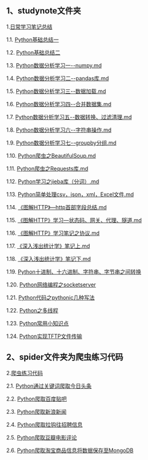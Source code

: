 ## 1、studynote文件夹
1.[日常学习笔记总结](https://github.com/daacheng/PythonBasic/tree/master/studynotes)

1.1. [Python基础总结一](https://github.com/daacheng/PythonBasic/blob/master/studynotes/Python%E5%9F%BA%E7%A1%80%E6%80%BB%E7%BB%93%E4%B8%80.md)

1.2. [Python基础总结二](https://github.com/daacheng/PythonBasic/blob/master/studynotes/Python%E5%9F%BA%E7%A1%80%E6%80%BB%E7%BB%93%E4%BA%8C.md)

1.3. [Python数据分析学习一--numpy.md](https://github.com/daacheng/PythonBasic/blob/master/studynotes/Python%E6%95%B0%E6%8D%AE%E5%88%86%E6%9E%90%E5%AD%A6%E4%B9%A0%E4%B8%80--numpy.md)

1.4. [Python数据分析学习二--pandas库.md](https://github.com/daacheng/PythonBasic/blob/master/studynotes/Python%E6%95%B0%E6%8D%AE%E5%88%86%E6%9E%90%E5%AD%A6%E4%B9%A0%E4%BA%8C--pandas%E5%BA%93.md)

1.5. [Python数据分析学习三--数据加载.md](https://github.com/daacheng/PythonBasic/blob/master/studynotes/Python%E6%95%B0%E6%8D%AE%E5%88%86%E6%9E%90%E5%AD%A6%E4%B9%A0%E4%B8%89--%E6%95%B0%E6%8D%AE%E5%8A%A0%E8%BD%BD.md)

1.6. [Python数据分析学习四--合并数据集.md](https://github.com/daacheng/PythonBasic/blob/master/studynotes/Python%E6%95%B0%E6%8D%AE%E5%88%86%E6%9E%90%E5%AD%A6%E4%B9%A0%E5%9B%9B--%E5%90%88%E5%B9%B6%E6%95%B0%E6%8D%AE%E9%9B%86.md)

1.7. [Python数据分析学习五--数据转换、过滤清理.md](https://github.com/daacheng/PythonBasic/blob/master/studynotes/Python%E6%95%B0%E6%8D%AE%E5%88%86%E6%9E%90%E5%AD%A6%E4%B9%A0%E4%BA%94--%E6%95%B0%E6%8D%AE%E8%BD%AC%E6%8D%A2%E3%80%81%E8%BF%87%E6%BB%A4%E6%B8%85%E7%90%86.md)

1.8. [Python数据分析学习六--字符串操作.md](https://github.com/daacheng/PythonBasic/blob/master/studynotes/Python%E6%95%B0%E6%8D%AE%E5%88%86%E6%9E%90%E5%AD%A6%E4%B9%A0%E5%85%AD--%E5%AD%97%E7%AC%A6%E4%B8%B2%E6%93%8D%E4%BD%9C.md)

1.9. [Python数据分析学习七--groupby分组.md](https://github.com/daacheng/PythonBasic/blob/master/studynotes/Python%E6%95%B0%E6%8D%AE%E5%88%86%E6%9E%90%E5%AD%A6%E4%B9%A0%E4%B8%83--groupby%E5%88%86%E7%BB%84.md)

1.10. [Python爬虫之BeautifulSoup.md](https://github.com/daacheng/PythonBasic/blob/master/studynotes/Python%E7%88%AC%E8%99%AB%E4%B9%8BBeautifulSoup.md)

1.11. [Python爬虫之Requests库.md](https://github.com/daacheng/PythonBasic/blob/master/studynotes/Python%E7%88%AC%E8%99%AB%E4%B9%8BRequests%E5%BA%93.md)

1.12. [Python学习之jieba库（分词）.md](https://github.com/daacheng/PythonBasic/blob/master/studynotes/Python%E5%AD%A6%E4%B9%A0%E4%B9%8Bjieba%E5%BA%93%EF%BC%88%E5%88%86%E8%AF%8D%EF%BC%89.md)

1.13. [Python简单处理csv，json，xml，Excel文件.md](https://github.com/daacheng/PythonBasic/blob/master/studynotes/Python%E7%AE%80%E5%8D%95%E5%A4%84%E7%90%86csv%EF%BC%8Cjson%EF%BC%8Cxml%EF%BC%8CExcel%E6%96%87%E4%BB%B6.md)

1.14. [《图解HTTP》—http首部字段总结.md](https://github.com/daacheng/PythonBasic/blob/master/studynotes/%E3%80%8A%E5%9B%BE%E8%A7%A3HTTP%E3%80%8B%E2%80%94http%E9%A6%96%E9%83%A8%E5%AD%97%E6%AE%B5%E6%80%BB%E7%BB%93.md)

1.15. [《图解HTTP》学习—状态码、网关、代理、隧道.md](https://github.com/daacheng/PythonBasic/blob/master/studynotes/%E3%80%8A%E5%9B%BE%E8%A7%A3HTTP%E3%80%8B%E5%AD%A6%E4%B9%A0%E2%80%94%E7%8A%B6%E6%80%81%E7%A0%81%E3%80%81%E7%BD%91%E5%85%B3%E3%80%81%E4%BB%A3%E7%90%86%E3%80%81%E9%9A%A7%E9%81%93.md)

1.16. [《图解HTTP》学习笔记之协议.md](https://github.com/daacheng/PythonBasic/blob/master/studynotes/%E3%80%8A%E5%9B%BE%E8%A7%A3HTTP%E3%80%8B%E5%AD%A6%E4%B9%A0%E7%AC%94%E8%AE%B0%E4%B9%8B%E5%8D%8F%E8%AE%AE.md)

1.17. [《深入浅出统计学》笔记上.md](https://github.com/daacheng/PythonBasic/blob/master/studynotes/%E3%80%8A%E6%B7%B1%E5%85%A5%E6%B5%85%E5%87%BA%E7%BB%9F%E8%AE%A1%E5%AD%A6%E3%80%8B%E7%AC%94%E8%AE%B0%E4%B8%8A.md)

1.18. [《深入浅出统计学》笔记下.md](https://github.com/daacheng/PythonBasic/blob/master/studynotes/%E3%80%8A%E6%B7%B1%E5%85%A5%E6%B5%85%E5%87%BA%E7%BB%9F%E8%AE%A1%E5%AD%A6%E3%80%8B%E7%AC%94%E8%AE%B0%E4%B8%8B.md)

1.19. [Python十进制、十六进制、字符串、字节串之间转换](https://github.com/daacheng/PythonBasic/blob/master/studynotes/Python%E5%8D%81%E8%BF%9B%E5%88%B6%E3%80%81%E5%8D%81%E5%85%AD%E8%BF%9B%E5%88%B6%E3%80%81%E5%AD%97%E8%8A%82%E4%B8%B2%E3%80%81%E5%AD%97%E7%AC%A6%E4%B8%B2%E8%BD%AC%E6%8D%A2.md)

1.20. [Python网络编程之socketserver](https://github.com/daacheng/PythonBasic/blob/master/studynotes/Python%E7%BD%91%E7%BB%9C%E7%BC%96%E7%A8%8B%E4%B9%8Bsocketserver.md)

1.21. [Python代码之pythonic几种写法](https://github.com/daacheng/PythonBasic/blob/master/studynotes/Python%E4%B9%8B%E4%BB%A3%E7%A0%81pythonic%E5%87%A0%E7%A7%8D%E5%86%99%E6%B3%95.md)

1.22. [Python之多线程](https://github.com/daacheng/PythonBasic/blob/master/studynotes/Python%E4%B9%8B%E5%A4%9A%E7%BA%BF%E7%A8%8B.md)

1.23. [Python常用小知识点](https://github.com/daacheng/PythonBasic/blob/master/studynotes/Python%E5%B8%B8%E7%94%A8%E5%B0%8F%E7%9F%A5%E8%AF%86%E7%82%B9.md)

1.24. [Python实现TFTP文件传输](https://github.com/daacheng/PythonBasic/blob/master/studynotes/Python%E5%AE%9E%E7%8E%B0TFTP%E6%96%87%E4%BB%B6%E4%BC%A0%E8%BE%93.md)
## 2、spider文件夹为爬虫练习代码
2.[爬虫练习代码](https://github.com/daacheng/PythonBasic/tree/master/spider)

2.1. [Python通过关键词爬取今日头条](https://github.com/daacheng/PythonBasic/blob/master/spider/pythonForTouTiaoNews.py)

2.2. [Python爬取百度贴吧](https://github.com/daacheng/PythonBasic/blob/master/spider/pythonForTiebaPic.py)

2.3. [Python爬取新浪新闻](https://github.com/daacheng/PythonBasic/blob/master/spider/pythonForNewsSina.py)

2.4. [Python爬取拉钩往招聘信息](https://github.com/daacheng/PythonBasic/blob/master/spider/pythonForLaGou.py)

2.5. [Python爬取豆瓣电影评论](https://github.com/daacheng/PythonBasic/blob/master/spider/pythonForDBComment.py)

2.6. [Python爬取淘宝商品信息将数据保存至MongoDB](https://github.com/daacheng/PythonBasic/blob/master/spider/PythonForTaoBao.py)
